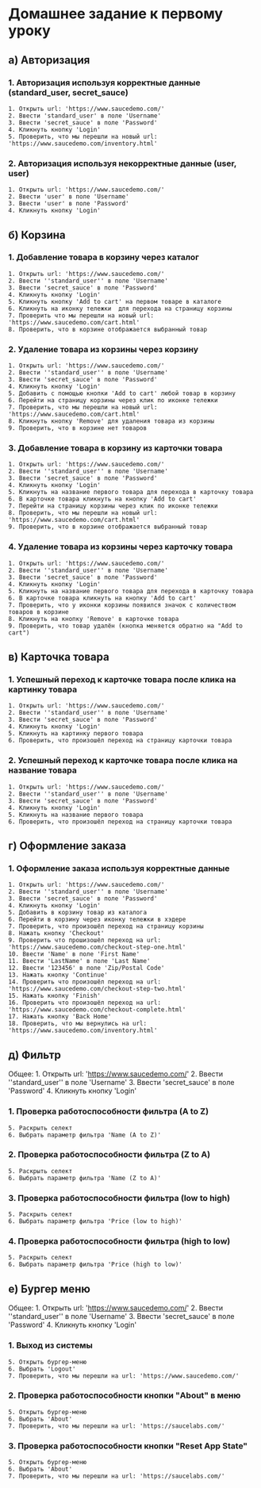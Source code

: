 # Домашнее задание к первому уроку

## а) Авторизация

### 1. Авторизация используя корректные данные (standard_user, secret_sauce)

    1. Открыть url: 'https://www.saucedemo.com/'
    2. Ввести 'standard_user' в поле 'Username'
    3. Ввести 'secret_sauce' в поле 'Password'
    4. Кликнуть кнопку 'Login'
    5. Проверить, что мы перешли на новый url: 'https://www.saucedemo.com/inventory.html'

### 2. Авторизация используя некорректные данные (user, user)

    1. Открыть url: 'https://www.saucedemo.com/'
    2. Ввести 'user' в поле 'Username'
    3. Ввести 'user' в поле 'Password'
    4. Кликнуть кнопку 'Login'

## б) Корзина

### 1. Добавление товара в корзину через каталог

    1. Открыть url: 'https://www.saucedemo.com/'
    2. Ввести ''standard_user'' в поле 'Username'
    3. Ввести 'secret_sauce' в поле 'Password'
    4. Кликнуть кнопку 'Login'
    5. Кликнуть кнопку 'Add to cart' на первом товаре в каталоге
    6. Кликнуть на иконку тележки  для перехода на страницу корзины
    7. Проверить что мы перешли на новый url: 'https://www.saucedemo.com/cart.html' 
    8. Проверить, что в корзине отображается выбранный товар

### 2. Удаление товара из корзины через корзину

    1. Открыть url: 'https://www.saucedemo.com/'
    2. Ввести ''standard_user'' в поле 'Username'
    3. Ввести 'secret_sauce' в поле 'Password'
    4. Кликнуть кнопку 'Login'
    5. Добавить с помощью кнопки 'Add to cart' любой товар в корзину
    6. Перейти на страницу корзины через клик по иконке тележки
    7. Проверить, что мы перешли на новый url: 'https://www.saucedemo.com/cart.html'
    8. Кликнуть кнопку 'Remove' для удаления товара из корзины
    9. Проверить, что в корзине нет товаров

### 3. Добавление товара в корзину из карточки товара

    1. Открыть url: 'https://www.saucedemo.com/'
    2. Ввести ''standard_user'' в поле 'Username'
    3. Ввести 'secret_sauce' в поле 'Password'
    4. Кликнуть кнопку 'Login'
    5. Кликнуть на название первого товара для перехода в карточку товара
    6. В карточке товара кликнуть на кнопку 'Add to cart'
    7. Перейти на страницу корзины через клик по иконке тележки
    8. Проверить, что мы перешли на новый url: 'https://www.saucedemo.com/cart.html'
    9. Проверить, что в корзине отображается выбранный товар

### 4. Удаление товара из корзины через карточку товара

    1. Открыть url: 'https://www.saucedemo.com/'
    2. Ввести ''standard_user'' в поле 'Username'
    3. Ввести 'secret_sauce' в поле 'Password'
    4. Кликнуть кнопку 'Login'
    5. Кликнуть на название первого товара для перехода в карточку товара
    6. В карточке товара кликнуть на кнопку 'Add to cart'
    7. Проверить, что у иконки корзины появился значок с количеством товаров в корзине 
    8. Кликнуть на кнопку 'Remove' в карточке товара
    9. Проверить, что товар удалён (кнопка меняется обратно на "Add to cart")

## в) Карточка товара

### 1. Успешный переход к карточке товара после клика на картинку товара

    1. Открыть url: 'https://www.saucedemo.com/'
    2. Ввести ''standard_user'' в поле 'Username'
    3. Ввести 'secret_sauce' в поле 'Password'
    4. Кликнуть кнопку 'Login'
    5. Кликнуть на картинку первого товара
    6. Проверить, что произошёл переход на страницу карточки товара

### 2. Успешный переход к карточке товара после клика на название товара

    1. Открыть url: 'https://www.saucedemo.com/'
    2. Ввести ''standard_user'' в поле 'Username'
    3. Ввести 'secret_sauce' в поле 'Password'
    4. Кликнуть кнопку 'Login'
    5. Кликнуть на название первого товара
    6. Проверить, что произошёл переход на страницу карточки товара

## г) Оформление заказа

### 1. Оформление заказа используя корректные данные

    1. Открыть url: 'https://www.saucedemo.com/'
    2. Ввести ''standard_user'' в поле 'Username'
    3. Ввести 'secret_sauce' в поле 'Password'
    4. Кликнуть кнопку 'Login'
    5. Добавить в корзину товар из каталога
    6. Перейти в корзину через иконку тележки в хэдере
    7. Проверить, что произошёл переход на страницу корзины
    8. Нажать кнопку 'Checkout'
    9. Проверить что прошизошёл переход на url: 'https://www.saucedemo.com/checkout-step-one.html'
    10. Ввести 'Name' в поле 'First Name'
    11. Ввести 'LastName' в поле 'Last Name'
    12. Ввести '123456' в поле 'Zip/Postal Code'
    13. Нажать кнопку 'Continue'
    14. Проверить что произошёл переход на url: 'https://www.saucedemo.com/checkout-step-two.html'
    15. Нажать кнопку 'Finish'
    16. Проверить что произошёл переход на url: 'https://www.saucedemo.com/checkout-complete.html'
    17. Нажать кнопку 'Back Home'
    18. Проверить, что мы вернулись на url: 'https://www.saucedemo.com/inventory.html'

## д) Фильтр
Общее:
    1. Открыть url: 'https://www.saucedemo.com/'
    2. Ввести ''standard_user'' в поле 'Username'
    3. Ввести 'secret_sauce' в поле 'Password'
    4. Кликнуть кнопку 'Login'

### 1. Проверка работоспособности фильтра (A to Z)

    5. Раскрыть селект
    6. Выбрать параметр фильтра 'Name (A to Z)'

### 2. Проверка работоспособности фильтра (Z to A)

    5. Раскрыть селект
    6. Выбрать параметр фильтра 'Name (Z to A)'

### 3. Проверка работоспособности фильтра (low to high)

    5. Раскрыть селект
    6. Выбрать параметр фильтра 'Price (low to high)'

### 4. Проверка работоспособности фильтра (high to low)

    5. Раскрыть селект
    6. Выбрать параметр фильтра 'Price (high to low)'

## е) Бургер меню
Общее:
    1. Открыть url: 'https://www.saucedemo.com/'
    2. Ввести ''standard_user'' в поле 'Username'
    3. Ввести 'secret_sauce' в поле 'Password'
    4. Кликнуть кнопку 'Login'

### 1. Выход из системы

    5. Открыть бургер-меню
    6. Выбрать 'Logout'
    7. Проверить, что мы перешли на url: 'https://www.saucedemo.com/'

### 2. Проверка работоспособности кнопки "About" в меню

    5. Открыть бургер-меню
    6. Выбрать 'About'
    7. Проверить, что мы перешли на url: 'https://saucelabs.com/'

### 3. Проверка работоспособности кнопки "Reset App State"

    5. Открыть бургер-меню
    6. Выбрать 'About'
    7. Проверить, что мы перешли на url: 'https://saucelabs.com/'
